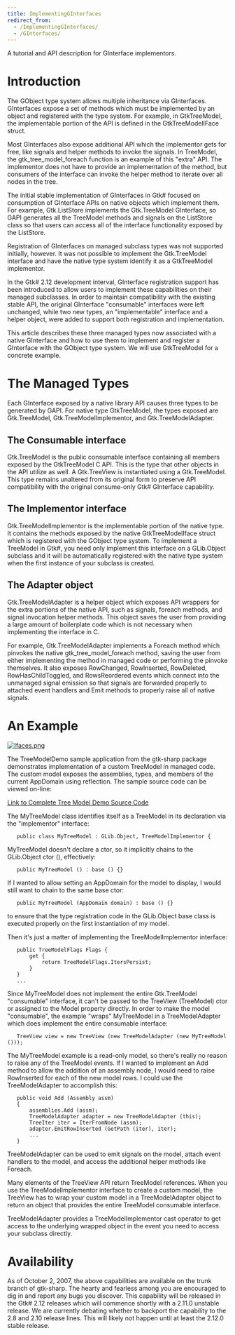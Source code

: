 ```yaml
---
title: ImplementingGInterfaces
redirect_from:
  - /ImplementingGInterfaces/
  - /GInterfaces/
---
```


A tutorial and API description for GInterface implementors.

Introduction
============

The GObject type system allows multiple inheritance via GInterfaces. GInterfaces expose a set of methods which must be implemented by an object and registered with the type system. For example, in GtkTreeModel, the implementable portion of the API is defined in the GtkTreeModelIFace struct.

Most GInterfaces also expose additional API which the implementor gets for free, like signals and helper methods to invoke the signals. In TreeModel, the gtk_tree_model_foreach function is an example of this "extra" API. The implementor does not have to provide an implementation of the method, but consumers of the interface can invoke the helper method to iterate over all nodes in the tree.

The initial stable implementation of GInterfaces in Gtk# focused on consumption of GInterface APIs on native objects which implement them. For example, Gtk.ListStore implements the Gtk.TreeModel GInterface, so GAPI generates all the TreeModel methods and signals on the ListStore class so that users can access all of the interface functionality exposed by the ListStore.

Registration of GInterfaces on managed subclass types was not supported initially, however. It was not possible to implement the Gtk.TreeModel interface and have the native type system identify it as a GtkTreeModel implementor.

In the Gtk# 2.12 development interval, GInterface registration support has been introduced to allow users to implement these capabilities on their managed subclasses. In order to maintain compatibility with the existing stable API, the original GInterface "consumable" interfaces were left unchanged, while two new types, an "implementable" interface and a helper object, were added to support both registration and implementation.

This article describes these three managed types now associated with a native GInterface and how to use them to implement and register a GInterface with the GObject type system. We will use GtkTreeModel for a concrete example.

The Managed Types
=================

Each GInterface exposed by a native library API causes three types to be generated by GAPI. For native type GtkTreeModel, the types exposed are Gtk.TreeModel, Gtk.TreeModelImplementor, and Gtk.TreeModelAdapter.

The Consumable interface
------------------------

Gtk.TreeModel is the public consumable interface containing all members exposed by the GtkTreeModel C API. This is the type that other objects in the API utilize as well. A Gtk.TreeView is instantiated using a Gtk.TreeModel. This type remains unaltered from its original form to preserve API compatibility with the original consume-only Gtk# GInterface capability.

The Implementor interface
-------------------------

Gtk.TreeModelImplementor is the implementable portion of the native type. It contains the methods exposed by the native GtkTreeModelIface struct which is registered with the GObject type system. To implement a TreeModel in Gtk#, you need only implement this interface on a GLib.Object subclass and it will be automatically registered with the native type system when the first instance of your subclass is created.

The Adapter object
------------------

Gtk.TreeModelAdapter is a helper object which exposes API wrappers for the extra portions of the native API, such as signals, foreach methods, and signal invocation helper methods. This object saves the user from providing a large amount of boilerplate code which is not necessary when implementing the interface in C.

For example, Gtk.TreeModelAdapter implements a Foreach method which pinvokes the native gtk_tree_model_foreach method, saving the user from either implementing the method in managed code or performing the pinvoke themselves. It also exposes RowChanged, RowInserted, RowDeleted, RowHasChildToggled, and RowsReordered events which connect into the unmanaged signal emission so that signals are forwarded properly to attached event handlers and Emit methods to properly raise all of native signals.

An Example
==========

[![Ifaces.png](/archived/images/f/f0/Ifaces.png)](/archived/images/f/f0/Ifaces.png)

The TreeModelDemo sample application from the gtk-sharp package demonstrates implementation of a custom TreeModel in managed code. The custom model exposes the assemblies, types, and members of the current AppDomain using reflection. The sample source code can be viewed on-line:

[Link to Complete Tree Model Demo Source Code](https://github.com/mono/gtk-sharp/blob/master/sample/TreeModelDemo.cs)

The MyTreeModel class identifies itself as a TreeModel in its declaration via the "implementor" interface:

       public class MyTreeModel : GLib.Object, TreeModelImplementor {

 MyTreeModel doesn't declare a ctor, so it implicitly chains to the GLib.Object ctor (), effectively:

       public MyTreeModel () : base () {}

If I wanted to allow setting an AppDomain for the model to display, I would still want to chain to the same base ctor:

       public MyTreeModel (AppDomain domain) : base () {}

to ensure that the type registration code in the GLib.Object base class is executed properly on the first instantiation of my model.

Then it's just a matter of implementing the TreeModelImplementor interface:

       public TreeModelFlags Flags {
           get {
               return TreeModelFlags.ItersPersist;
           }
       }
       ...

Since MyTreeModel does not implement the entire Gtk.TreeModel "consumable" interface, it can't be passed to the TreeView (TreeModel) ctor or assigned to the Model property directly. In order to make the model "consumable", the example "wraps" MyTreeModel in a TreeModelAdapter which does implement the entire consumable interface:

       TreeView view = new TreeView (new TreeModelAdapter (new MyTreeModel ()));

The MyTreeModel example is a read-only model, so there's really no reason to raise any of the TreeModel events. If I wanted to implement an Add method to allow the addition of an assembly node, I would need to raise RowInserted for each of the new model rows. I could use the TreeModelAdapter to accomplish this:

       public void Add (Assembly assm)
       {
           assemblies.Add (assm);
           TreeModelAdapter adapter = new TreeModelAdapter (this);
           TreeIter iter = IterFromNode (assm);
           adapter.EmitRowInserted (GetPath (iter), iter);
           ...
       }

TreeModelAdapter can be used to emit signals on the model, attach event handlers to the model, and access the additional helper methods like Foreach.

Many elements of the TreeView API return TreeModel references. When you use the TreeModelImplementor interface to create a custom model, the TreeView has to wrap your custom model in a TreeModelAdapter object to return an object that provides the entire TreeModel consumable interface.

TreeModelAdapter provides a TreeModelImplementor cast operator to get access to the underlying wrapped object in the event you need to access your subclass directly.

Availability
============

As of October 2, 2007, the above capabilities are available on the trunk branch of gtk-sharp. The hearty and fearless among you are encouraged to dig in and report any bugs you discover. This capability will be released in the Gtk# 2.12 releases which will commence shortly with a 2.11.0 unstable release. We are currently debating whether to backport the capability to the 2.8 and 2.10 release lines. This will likely not happen until at least the 2.12.0 stable release.


